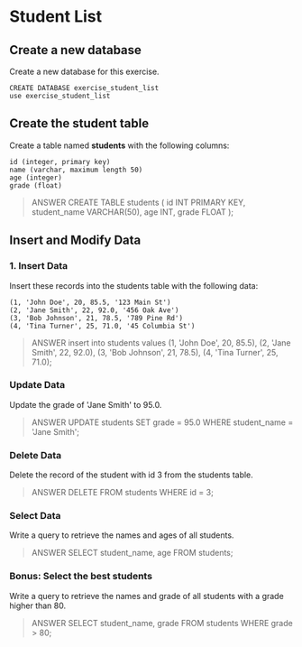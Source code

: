 # Student List

## Create a new database
Create a new database for this exercise.
```
CREATE DATABASE exercise_student_list
use exercise_student_list
```

## Create the student table
Create a table named **students** with the following columns:  
```
id (integer, primary key)  
name (varchar, maximum length 50)  
age (integer)  
grade (float)  
```

> ANSWER
>   CREATE TABLE students (
    id INT PRIMARY KEY,
    student_name VARCHAR(50),
    age INT,
    grade FLOAT
);

## Insert and Modify Data
### 1. Insert Data
Insert these records into the students table with the following data:
```
(1, 'John Doe', 20, 85.5, '123 Main St')
(2, 'Jane Smith', 22, 92.0, '456 Oak Ave')
(3, 'Bob Johnson', 21, 78.5, '789 Pine Rd')
(4, 'Tina Turner', 25, 71.0, '45 Columbia St')
```

> ANSWER
>  insert into students values 
(1, 'John Doe', 20, 85.5),
(2, 'Jane Smith', 22, 92.0),
(3, 'Bob Johnson', 21, 78.5),
(4, 'Tina Turner', 25, 71.0);

### Update Data
Update the grade of 'Jane Smith' to 95.0.

> ANSWER
> UPDATE students 
SET 
    grade = 95.0
WHERE
    student_name = 'Jane Smith';

### Delete Data
Delete the record of the student with id 3 from the students table.

> ANSWER
> DELETE FROM students 
WHERE
    id = 3;

### Select Data
Write a query to retrieve the names and ages of all students.  

> ANSWER
> SELECT 
    student_name, age
FROM
    students;

### Bonus: Select the best students
Write a query to retrieve the names and grade of all students with a grade higher than 80.

> ANSWER
> SELECT 
    student_name, grade
FROM
    students
WHERE
    grade > 80;

